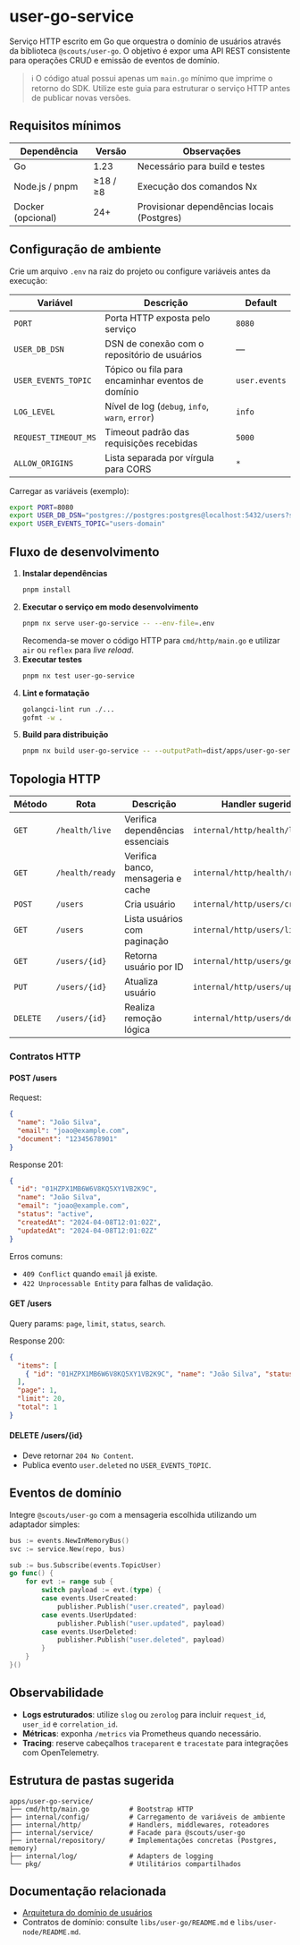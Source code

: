 # user-go-service

Serviço HTTP escrito em Go que orquestra o domínio de usuários através da biblioteca `@scouts/user-go`. O objetivo é expor uma API REST consistente para operações CRUD e emissão de eventos de domínio.

> ℹ️ O código atual possui apenas um `main.go` mínimo que imprime o retorno do SDK. Utilize este guia para estruturar o serviço HTTP antes de publicar novas versões.

## Requisitos mínimos

| Dependência        | Versão | Observações                              |
|--------------------|--------|-------------------------------------------|
| Go                 | 1.23   | Necessário para build e testes            |
| Node.js / pnpm     | ≥18 / ≥8 | Execução dos comandos Nx                  |
| Docker (opcional)  | 24+    | Provisionar dependências locais (Postgres)|

## Configuração de ambiente

Crie um arquivo `.env` na raiz do projeto ou configure variáveis antes da execução:

| Variável              | Descrição                                               | Default |
|-----------------------|---------------------------------------------------------|---------|
| `PORT`                | Porta HTTP exposta pelo serviço                         | `8080`  |
| `USER_DB_DSN`         | DSN de conexão com o repositório de usuários            | —       |
| `USER_EVENTS_TOPIC`   | Tópico ou fila para encaminhar eventos de domínio       | `user.events` |
| `LOG_LEVEL`           | Nível de log (`debug`, `info`, `warn`, `error`)         | `info`  |
| `REQUEST_TIMEOUT_MS`  | Timeout padrão das requisições recebidas                | `5000`  |
| `ALLOW_ORIGINS`       | Lista separada por vírgula para CORS                    | `*`     |

Carregar as variáveis (exemplo):

```bash
export PORT=8080
export USER_DB_DSN="postgres://postgres:postgres@localhost:5432/users?sslmode=disable"
export USER_EVENTS_TOPIC="users-domain"
```

## Fluxo de desenvolvimento

1. **Instalar dependências**
   ```bash
   pnpm install
   ```
2. **Executar o serviço em modo desenvolvimento**
   ```bash
   pnpm nx serve user-go-service -- --env-file=.env
   ```
   Recomenda-se mover o código HTTP para `cmd/http/main.go` e utilizar `air` ou `reflex` para *live reload*.
3. **Executar testes**
   ```bash
   pnpm nx test user-go-service
   ```
4. **Lint e formatação**
   ```bash
   golangci-lint run ./...
   gofmt -w .
   ```
5. **Build para distribuição**
   ```bash
   pnpm nx build user-go-service -- --outputPath=dist/apps/user-go-service
   ```

## Topologia HTTP

| Método | Rota              | Descrição                               | Handler sugerido                   |
|--------|-------------------|-----------------------------------------|------------------------------------|
| `GET`  | `/health/live`    | Verifica dependências essenciais        | `internal/http/health/live.go`     |
| `GET`  | `/health/ready`   | Verifica banco, mensageria e cache      | `internal/http/health/ready.go`    |
| `POST` | `/users`          | Cria usuário                            | `internal/http/users/create.go`    |
| `GET`  | `/users`          | Lista usuários com paginação            | `internal/http/users/list.go`      |
| `GET`  | `/users/{id}`     | Retorna usuário por ID                  | `internal/http/users/get.go`       |
| `PUT`  | `/users/{id}`     | Atualiza usuário                        | `internal/http/users/update.go`    |
| `DELETE` | `/users/{id}`   | Realiza remoção lógica                  | `internal/http/users/delete.go`    |

### Contratos HTTP

#### POST /users

Request:
```json
{
  "name": "João Silva",
  "email": "joao@example.com",
  "document": "12345678901"
}
```

Response 201:
```json
{
  "id": "01HZPX1MB6W6V8KQ5XY1VB2K9C",
  "name": "João Silva",
  "email": "joao@example.com",
  "status": "active",
  "createdAt": "2024-04-08T12:01:02Z",
  "updatedAt": "2024-04-08T12:01:02Z"
}
```

Erros comuns:
- `409 Conflict` quando `email` já existe.
- `422 Unprocessable Entity` para falhas de validação.

#### GET /users

Query params: `page`, `limit`, `status`, `search`.

Response 200:
```json
{
  "items": [
    { "id": "01HZPX1MB6W6V8KQ5XY1VB2K9C", "name": "João Silva", "status": "active" }
  ],
  "page": 1,
  "limit": 20,
  "total": 1
}
```

#### DELETE /users/{id}

- Deve retornar `204 No Content`.
- Publica evento `user.deleted` no `USER_EVENTS_TOPIC`.

## Eventos de domínio

Integre `@scouts/user-go` com a mensageria escolhida utilizando um adaptador simples:

```go
bus := events.NewInMemoryBus()
svc := service.New(repo, bus)

sub := bus.Subscribe(events.TopicUser)
go func() {
    for evt := range sub {
        switch payload := evt.(type) {
        case events.UserCreated:
            publisher.Publish("user.created", payload)
        case events.UserUpdated:
            publisher.Publish("user.updated", payload)
        case events.UserDeleted:
            publisher.Publish("user.deleted", payload)
        }
    }
}()
```

## Observabilidade

- **Logs estruturados**: utilize `slog` ou `zerolog` para incluir `request_id`, `user_id` e `correlation_id`.
- **Métricas**: exponha `/metrics` via Prometheus quando necessário.
- **Tracing**: reserve cabeçalhos `traceparent` e `tracestate` para integrações com OpenTelemetry.

## Estrutura de pastas sugerida

```
apps/user-go-service/
├── cmd/http/main.go          # Bootstrap HTTP
├── internal/config/          # Carregamento de variáveis de ambiente
├── internal/http/            # Handlers, middlewares, roteadores
├── internal/service/         # Facade para @scouts/user-go
├── internal/repository/      # Implementações concretas (Postgres, memory)
├── internal/log/             # Adapters de logging
└── pkg/                      # Utilitários compartilhados
```

## Documentação relacionada

- [Arquitetura do domínio de usuários](../../docs/architecture/user-platform.md)
- Contratos de domínio: consulte `libs/user-go/README.md` e `libs/user-node/README.md`.

